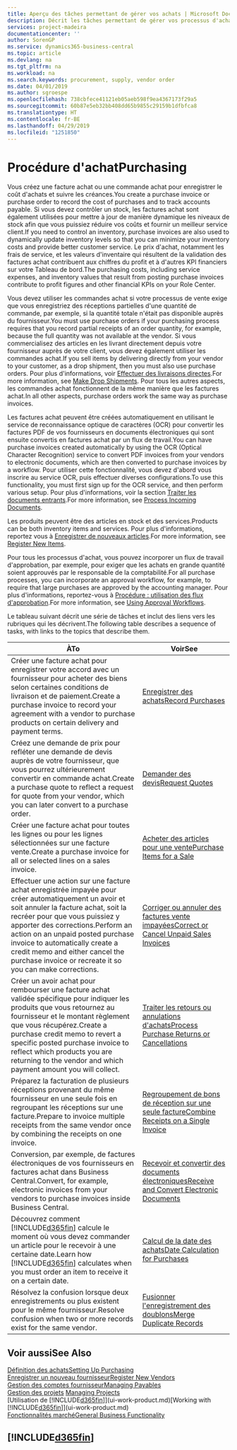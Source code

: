 ```yaml
---
title: Aperçu des tâches permettant de gérer vos achats | Microsoft Docs
description: Décrit les tâches permettant de gérer vos processus d'achat ou d'approvisionnement, y compris le fonctionnement des factures achat et des commandes achat.
services: project-madeira
documentationcenter: ''
author: SorenGP
ms.service: dynamics365-business-central
ms.topic: article
ms.devlang: na
ms.tgt_pltfrm: na
ms.workload: na
ms.search.keywords: procurement, supply, vendor order
ms.date: 04/01/2019
ms.author: sgroespe
ms.openlocfilehash: 738cbfece41121eb05aeb598f9ea4367173f29a5
ms.sourcegitcommit: 60b87e5eb32bb408dd65b9855c29159b1dfbfca8
ms.translationtype: HT
ms.contentlocale: fr-BE
ms.lasthandoff: 04/29/2019
ms.locfileid: "1251850"
---
```

# <a name="purchasing"></a><span data-ttu-id="ce010-103">Procédure d'achat</span><span class="sxs-lookup"><span data-stu-id="ce010-103">Purchasing</span></span>
<span data-ttu-id="ce010-104">Vous créez une facture achat ou une commande achat pour enregistrer le coût d'achats et suivre les créances.</span><span class="sxs-lookup"><span data-stu-id="ce010-104">You create a purchase invoice or purchase order to record the cost of purchases and to track accounts payable.</span></span> <span data-ttu-id="ce010-105">Si vous devez contrôler un stock, les factures achat sont également utilisées pour mettre à jour de manière dynamique les niveaux de stock afin que vous puissiez réduire vos coûts et fournir un meilleur service client.</span><span class="sxs-lookup"><span data-stu-id="ce010-105">If you need to control an inventory, purchase invoices are also used to dynamically update inventory levels so that you can minimize your inventory costs and provide better customer service.</span></span> <span data-ttu-id="ce010-106">Le prix d'achat, notamment les frais de service, et les valeurs d'inventaire qui résultent de la validation des factures achat contribuent aux chiffres du profit et à d'autres KPI financiers sur votre Tableau de bord.</span><span class="sxs-lookup"><span data-stu-id="ce010-106">The purchasing costs, including service expenses, and inventory values that result from posting purchase invoices contribute to profit figures and other financial KPIs on your Role Center.</span></span>

<span data-ttu-id="ce010-107">Vous devez utiliser les commandes achat si votre processus de vente exige que vous enregistriez des réceptions partielles d'une quantité de commande, par exemple, si la quantité totale n'était pas disponible auprès du fournisseur.</span><span class="sxs-lookup"><span data-stu-id="ce010-107">You must use purchase orders if your purchasing process requires that you record partial receipts of an order quantity, for example, because the full quantity was not available at the vendor.</span></span> <span data-ttu-id="ce010-108">Si vous commercialisez des articles en les livrant directement depuis votre fournisseur auprès de votre client, vous devez également utiliser les commandes achat.</span><span class="sxs-lookup"><span data-stu-id="ce010-108">If you sell items by delivering directly from your vendor to your customer, as a drop shipment, then you must also use purchase orders.</span></span> <span data-ttu-id="ce010-109">Pour plus d'informations, voir [Effectuer des livraisons directes](sales-how-drop-shipment.md).</span><span class="sxs-lookup"><span data-stu-id="ce010-109">For more information, see [Make Drop Shipments](sales-how-drop-shipment.md).</span></span> <span data-ttu-id="ce010-110">Pour tous les autres aspects, les commandes achat fonctionnent de la même manière que les factures achat.</span><span class="sxs-lookup"><span data-stu-id="ce010-110">In all other aspects, purchase orders work the same way as purchase invoices.</span></span>

<span data-ttu-id="ce010-111">Les factures achat peuvent être créées automatiquement en utilisant le service de reconnaissance optique de caractères (OCR) pour convertir les factures PDF de vos fournisseurs en documents électroniques qui sont ensuite convertis en factures achat par un flux de travail.</span><span class="sxs-lookup"><span data-stu-id="ce010-111">You can have purchase invoices created automatically by using the OCR (Optical Character Recognition) service to convert PDF invoices from your vendors to electronic documents, which are then converted to purchase invoices by a workflow.</span></span> <span data-ttu-id="ce010-112">Pour utiliser cette fonctionnalité, vous devez d'abord vous inscrire au service OCR, puis effectuer diverses configurations.</span><span class="sxs-lookup"><span data-stu-id="ce010-112">To use this functionality, you must first sign up for the OCR service, and then perform various setup.</span></span> <span data-ttu-id="ce010-113">Pour plus d'informations, voir la section [Traiter les documents entrants](across-process-income-documents.md).</span><span class="sxs-lookup"><span data-stu-id="ce010-113">For more information, see [Process Incoming Documents](across-process-income-documents.md).</span></span>      

<span data-ttu-id="ce010-114">Les produits peuvent être des articles en stock et des services.</span><span class="sxs-lookup"><span data-stu-id="ce010-114">Products can be both inventory items and services.</span></span> <span data-ttu-id="ce010-115">Pour plus d'informations, reportez vous à [Enregistrer de nouveaux articles](inventory-how-register-new-items.md).</span><span class="sxs-lookup"><span data-stu-id="ce010-115">For more information, see [Register New Items](inventory-how-register-new-items.md).</span></span>

<span data-ttu-id="ce010-116">Pour tous les processus d'achat, vous pouvez incorporer un flux de travail d'approbation, par exemple, pour exiger que les achats en grande quantité soient approuvés par le responsable de la comptabilité.</span><span class="sxs-lookup"><span data-stu-id="ce010-116">For all purchase processes, you can incorporate an approval workflow, for example, to require that large purchases are approved by the accounting manager.</span></span> <span data-ttu-id="ce010-117">Pour plus d'informations, reportez-vous à [Procédure : utilisation des flux d'approbation](across-how-use-approval-workflows.md).</span><span class="sxs-lookup"><span data-stu-id="ce010-117">For more information, see [Using Approval Workflows](across-how-use-approval-workflows.md).</span></span>

<span data-ttu-id="ce010-118">Le tableau suivant décrit une série de tâches et inclut des liens vers les rubriques qui les décrivent.</span><span class="sxs-lookup"><span data-stu-id="ce010-118">The following table describes a sequence of tasks, with links to the topics that describe them.</span></span>

| <span data-ttu-id="ce010-119">À</span><span class="sxs-lookup"><span data-stu-id="ce010-119">To</span></span> | <span data-ttu-id="ce010-120">Voir</span><span class="sxs-lookup"><span data-stu-id="ce010-120">See</span></span> |
| --- | --- |
| <span data-ttu-id="ce010-121">Créer une facture achat pour enregistrer votre accord avec un fournisseur pour acheter des biens selon certaines conditions de livraison et de paiement.</span><span class="sxs-lookup"><span data-stu-id="ce010-121">Create a purchase invoice to record your agreement with a vendor to purchase products on certain delivery and payment terms.</span></span> |[<span data-ttu-id="ce010-122">Enregistrer des achats</span><span class="sxs-lookup"><span data-stu-id="ce010-122">Record Purchases</span></span>](purchasing-how-record-purchases.md) |
|<span data-ttu-id="ce010-123">Créez une demande de prix pour refléter une demande de devis auprès de votre fournisseur, que vous pourrez ultérieurement convertir en commande achat.</span><span class="sxs-lookup"><span data-stu-id="ce010-123">Create a purchase quote to reflect a request for quote from your vendor, which you can later convert to a purchase order.</span></span>|[<span data-ttu-id="ce010-124">Demander des devis</span><span class="sxs-lookup"><span data-stu-id="ce010-124">Request Quotes</span></span>](purchasing-how-request-quotes.md)|
| <span data-ttu-id="ce010-125">Créer une facture achat pour toutes les lignes ou pour les lignes sélectionnées sur une facture vente.</span><span class="sxs-lookup"><span data-stu-id="ce010-125">Create a purchase invoice for all or selected lines on a sales invoice.</span></span> |[<span data-ttu-id="ce010-126">Acheter des articles pour une vente</span><span class="sxs-lookup"><span data-stu-id="ce010-126">Purchase Items for a Sale</span></span>](purchasing-how-purchase-products-sale.md) |
| <span data-ttu-id="ce010-127">Effectuer une action sur une facture achat enregistrée impayée pour créer automatiquement un avoir et soit annuler la facture achat, soit la recréer pour que vous puissiez y apporter des corrections.</span><span class="sxs-lookup"><span data-stu-id="ce010-127">Perform an action on an unpaid posted purchase invoice to automatically create a credit memo and either cancel the purchase invoice or recreate it so you can make corrections.</span></span> |[<span data-ttu-id="ce010-128">Corriger ou annuler des factures vente impayées</span><span class="sxs-lookup"><span data-stu-id="ce010-128">Correct or Cancel Unpaid Sales Invoices</span></span>](purchasing-how-correct-cancel-unpaid-purchase-invoices.md) |
| <span data-ttu-id="ce010-129">Créer un avoir achat pour rembourser une facture achat validée spécifique pour indiquer les produits que vous retournez au fournisseur et le montant règlement que vous récupérez.</span><span class="sxs-lookup"><span data-stu-id="ce010-129">Create a purchase credit memo to revert a specific posted purchase invoice to reflect which products you are returning to the vendor and which payment amount you will collect.</span></span> |[<span data-ttu-id="ce010-130">Traiter les retours ou annulations d'achats</span><span class="sxs-lookup"><span data-stu-id="ce010-130">Process Purchase Returns or Cancellations</span></span>](purchasing-how-register-new-vendors.md) |
|<span data-ttu-id="ce010-131">Préparez la facturation de plusieurs réceptions provenant du même fournisseur en une seule fois en regroupant les réceptions sur une facture.</span><span class="sxs-lookup"><span data-stu-id="ce010-131">Prepare to invoice multiple receipts from the same vendor once by combining the receipts on one invoice.</span></span>|[<span data-ttu-id="ce010-132">Regroupement de bons de réception sur une seule facture</span><span class="sxs-lookup"><span data-stu-id="ce010-132">Combine Receipts on a Single Invoice</span></span>](purchasing-how-to-combine-receipts.md)|
|<span data-ttu-id="ce010-133">Conversion, par exemple, de factures électroniques de vos fournisseurs en factures achat dans Business Central.</span><span class="sxs-lookup"><span data-stu-id="ce010-133">Convert, for example, electronic invoices from your vendors to purchase invoices inside Business Central.</span></span>|[<span data-ttu-id="ce010-134">Recevoir et convertir des documents électroniques</span><span class="sxs-lookup"><span data-stu-id="ce010-134">Receive and Convert Electronic Documents</span></span>](purchasing-how-to-receive-and-convert-electronic-documents.md)|
| <span data-ttu-id="ce010-135">Découvrez comment [!INCLUDE[d365fin](includes/d365fin_md.md)] calcule le moment où vous devez commander un article pour le recevoir à une certaine date.</span><span class="sxs-lookup"><span data-stu-id="ce010-135">Learn how [!INCLUDE[d365fin](includes/d365fin_md.md)] calculates when you must order an item to receive it on a certain date.</span></span>|[<span data-ttu-id="ce010-136">Calcul de la date des achats</span><span class="sxs-lookup"><span data-stu-id="ce010-136">Date Calculation for Purchases</span></span>](purchasing-date-calculation-for-purchases.md)|
|<span data-ttu-id="ce010-137">Résolvez la confusion lorsque deux enregistrements ou plus existent pour le même fournisseur.</span><span class="sxs-lookup"><span data-stu-id="ce010-137">Resolve confusion when two or more records exist for the same vendor.</span></span>|[<span data-ttu-id="ce010-138">Fusionner l'enregistrement des doublons</span><span class="sxs-lookup"><span data-stu-id="ce010-138">Merge Duplicate Records</span></span>](sales-how-merge-duplicate-records.md)|

## <a name="see-also"></a><span data-ttu-id="ce010-139">Voir aussi</span><span class="sxs-lookup"><span data-stu-id="ce010-139">See Also</span></span>
[<span data-ttu-id="ce010-140">Définition des achats</span><span class="sxs-lookup"><span data-stu-id="ce010-140">Setting Up Purchasing</span></span>](purchasing-setup-purchasing.md)  
[<span data-ttu-id="ce010-141">Enregistrer un nouveau fournisseur</span><span class="sxs-lookup"><span data-stu-id="ce010-141">Register New Vendors</span></span>](purchasing-how-register-new-vendors.md)  
[<span data-ttu-id="ce010-142">Gestion des comptes fournisseur</span><span class="sxs-lookup"><span data-stu-id="ce010-142">Managing Payables</span></span>](payables-manage-payables.md)  
<span data-ttu-id="ce010-143">[Gestion des projets](projects-manage-projects.md)  </span><span class="sxs-lookup"><span data-stu-id="ce010-143">[Managing Projects](projects-manage-projects.md)  </span></span>  
<span data-ttu-id="ce010-144">[Utilisation de [!INCLUDE[d365fin](includes/d365fin_md.md)]](ui-work-product.md)</span><span class="sxs-lookup"><span data-stu-id="ce010-144">[Working with [!INCLUDE[d365fin](includes/d365fin_md.md)]](ui-work-product.md)</span></span>  
[<span data-ttu-id="ce010-145">Fonctionnalités marché</span><span class="sxs-lookup"><span data-stu-id="ce010-145">General Business Functionality</span></span>](ui-across-business-areas.md)

## [!INCLUDE[d365fin](includes/free_trial_md.md)]  
